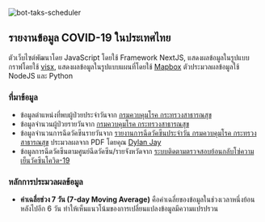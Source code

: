 ![bot-taks-scheduler](https://github.com/porames/the-researcher-covid-bot/workflows/bot-taks-scheduler/badge.svg)
## รายงานข้อมูล COVID-19 ในประเทศไทย

ตัวเว็บไซต์พัฒนาโดย JavaScript โดยใช้ Framework NextJS, แสดงผลข้อมูลในรูปแบบกราฟโดยใช้ [visx](https://github.com/airbnb/visx/), แสดงผลข้อมูลในรูปแบบแผนที่โดยใช้ [Mapbox](https://mapbox.com)
ตัวประมวลผลข้อมูลใช้ NodeJS และ Python

### ที่มาข้อมูล

- ข้อมูลตำแหน่งที่พบผู้ป่วยประจำวันจาก [กรมควบคุมโรค กระทรวงสาธารณสุข](https://data.go.th/dataset/covid-19-daily)  
- ข้อมูลจำนวนผู้ป่วยรายวันจาก [กรมควบคุมโรค กระทรวงสาธารณสุข](http://covid19.th-stat.com/json/covid19v2/getTimeline.json)  
- ข้อมูลจำนวนการฉีดวัคซีนรายวันจาก [รายงานการฉีดวัคซีนประจำวัน กรมควบคุมโรค กระทรวงสาธารณสุข](https://ddc.moph.go.th/dcd/pagecontent.php?page=643&dept=dcd) ประมวลผลจาก PDF โดยคุณ [Dylan Jay](https://github.com/djay/covidthailand)  
- ข้อมูลการฉีดวัคซีนตามศูนย์ฉีดวัคซีน/รายจังหวัดจาก [ระบบติดตามตรวจสอบย้อนกลับโซ่ความเย็นวัคซีนโควิด-19](https://datastudio.google.com/u/0/reporting/731713b6-a3c4-4766-ab9d-a6502a4e7dd6/page/JMn3B)


### หลักการประมวลผลข้อมูล
- **ค่าเฉลี่ยช่วง 7 วัน (7-day Moving Average)** คือค่าเฉลี่ยของข้อมูลในช่วงเวลาหนึ่งย้อนหลังไปอีก  6 วัน ทำให้เห็นแนวโน้มของการเปลี่ยนแปลงข้อมูลมีความแปรปรวน


